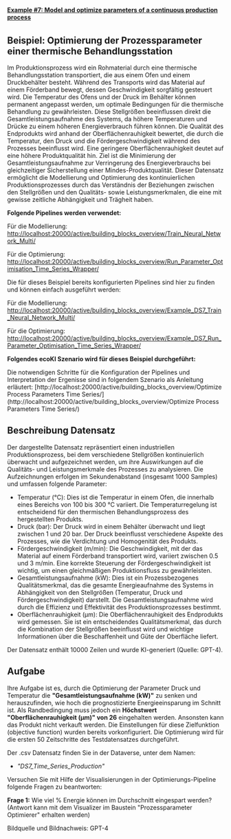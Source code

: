 <b><u>Example #7: Model and optimize parameters of a continuous production process</u></b>

###### <!-- This is the separator for the contents, above is displayed in popup and below in the details page  -->

## Beispiel: Optimierung der Prozessparameter einer thermische Behandlungsstation

Im Produktionsprozess wird ein Rohmaterial durch eine thermische Behandlungsstation transportiert, die aus einem Ofen und einem Druckbehälter besteht. Während des Transports wird das Material auf einem Förderband bewegt, dessen Geschwindigkeit sorgfältig gesteuert wird.
Die Temperatur des Ofens und der Druck im Behälter können permanent angepasst werden, um optimale Bedingungen für die thermische Behandlung zu gewährleisten. Diese Stellgrößen beeinflussen direkt die Gesamtleistungsaufnahme des Systems, da höhere Temperaturen und Drücke zu einem höheren Energieverbrauch führen können.
Die Qualität des Endprodukts wird anhand der Oberflächenrauhigkeit bewertet, die durch die Temperatur, den Druck und die Fördergeschwindigkeit während des Prozesses beeinflusst wird. Eine geringere Oberflächenrauhigkeit deutet auf eine höhere Produktqualität hin.
Ziel ist die Minimierung der Gesamtleistungsaufnahme zur Verringerung des Energieverbrauchs bei gleichzeitiger Sicherstellung einer Mindes-Produktqualität.
Dieser Datensatz ermöglicht die Modellierung und Optimierung des kontinuierlichen Produktionsprozesses durch das Verständnis der Beziehungen zwischen den Stellgrößen und den Qualitäts- sowie Leistungsmerkmalen, die eine mit gewisse zeitliche Abhängigkeit und Trägheit haben.

**Folgende Pipelines werden verwendet:**

Für die Modellierung: [http://localhost:20000/active/building_blocks_overview/Train_Neural_Network_Multi/](http://localhost:20000/active/building_blocks_overview/Train_Neural_Network_Multi/)

Für die Optimierung: [http://localhost:20000/active/building_blocks_overview/Run_Parameter_Optimisation_Time_Series_Wrapper/](http://localhost:20000/active/building_blocks_overview/Run_Parameter_Optimisation_Time_Series_Wrapper/)

Die für dieses Beispiel bereits konfigurierten Pipelines sind hier zu finden und können einfach ausgeführt werden:

Für die Modellierung: [http://localhost:20000/active/building_blocks_overview/Example_DS7_Train_Neural_Network_Multi/](http://localhost:20000/active/building_blocks_overview/Example_DS7_Train_Neural_Network_Multi/)

Für die Optimierung: [http://localhost:20000/active/building_blocks_overview/Example_DS7_Run_Parameter_Optimisation_Time_Series_Wrapper/](http://localhost:20000/active/building_blocks_overview/Example_DS7_Run_Parameter_Optimisation_Time_Series_Wrapper/)

**Folgendes ecoKI Szenario wird für dieses Beispiel durchgeführt:**

Die notwendigen Schritte für die Konfiguration der Pipelines und Interpretation der Ergenisse sind in folgendem Szenario als Anleitung erläutert: [http://localhost:20000/active/building_blocks_overview/Optimize Process Parameters Time Series/](http://localhost:20000/active/building_blocks_overview/Optimize Process Parameters Time Series/)


## Beschreibung Datensatz

Der dargestellte Datensatz repräsentiert einen industriellen Produktionsprozess, bei dem verschiedene Stellgrößen kontinuierlich überwacht und aufgezeichnet werden, um ihre Auswirkungen auf die Qualitäts- und Leistungsmerkmale des Prozesses zu analysieren. Die Aufzeichnungen erfolgen im Sekundenabstand (insgesamt 1000 Samples) und umfassen folgende Parameter:

- Temperatur (°C): Dies ist die Temperatur in einem Ofen, die innerhalb eines Bereichs von 100 bis 300 °C variiert. Die Temperaturregelung ist entscheidend für den thermischen Behandlungsprozess des hergestellten Produkts.
- Druck (bar): Der Druck wird in einem Behälter überwacht und liegt zwischen 1 und 20 bar. Der Druck beeinflusst verschiedene Aspekte des Prozesses, wie die Verdichtung und Homogenität des Produkts.
- Fördergeschwindigkeit (m/min): Die Geschwindigkeit, mit der das Material auf einem Förderband transportiert wird, variiert zwischen 0.5 und 3 m/min. Eine korrekte Steuerung der Fördergeschwindigkeit ist wichtig, um einen gleichmäßigen Produktionsfluss zu gewährleisten.
- Gesamtleistungsaufnahme (kW): Dies ist ein Prozessbezogenes Qualitätsmerkmal, das die gesamte Energieaufnahme des Systems in Abhängigkeit von den Stellgrößen (Temperatur, Druck und Fördergeschwindigkeit) darstellt. Die Gesamtleistungsaufnahme wird durch die Effizienz und Effektivität des Produktionsprozesses bestimmt.
- Oberflächenrauhigkeit (µm): Die Oberflächenrauhigkeit des Endprodukts wird gemessen. Sie ist ein entscheidendes Qualitätsmerkmal, das durch die Kombination der Stellgrößen beeinflusst wird und wichtige Informationen über die Beschaffenheit und Güte der Oberfläche liefert.

Der Datensatz enthält 10000 Zeilen und wurde KI-generiert (Quelle: GPT-4).

## Aufgabe 

Ihre Aufgabe ist es, durch die Optimierung der Parameter Druck und Temperatur die **"Gesamtleistungsaufnahme (kW)"** zu senken und herauszufinden, wie hoch die prognostizierte Energieeinsparung im Schnitt ist. Als Randbedingung muss jedoch ein **Höchstwert "Oberflächenrauhigkeit (µm)" von 26** eingehalten werden. Ansonsten kann das Produkt nicht verkauft werden. Die Einstellungen für diese Zielfunktion (objective function) wurden bereits vorkonfiguriert. Die Optimierung wird für die ersten 50 Zeitschritte des Testdatensatzes durchgeführt. 

Der .csv Datensatz finden Sie in der Dataverse, unter dem Namen:

- _"DS7_Time_Series_Production"_

Versuchen Sie mit Hilfe der Visualisierungen in der Optimierungs-Pipeline folgende Fragen zu beantworten:

**Frage 1:** Wie viel % Energie können im Durchschnitt eingespart werden? (Antwort kann mit dem Visualizer im Baustein "Prozessparameter Optimierer" erhalten werden)

Bildquelle und Bildnachweis: GPT-4
  